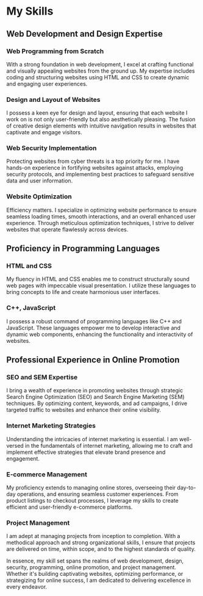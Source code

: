# My Skills

## Web Development and Design Expertise

### Web Programming from Scratch
With a strong foundation in web development, I excel at crafting functional and visually appealing websites from the ground up. My expertise includes coding and structuring websites using HTML and CSS to create dynamic and engaging user experiences.

### Design and Layout of Websites
I possess a keen eye for design and layout, ensuring that each website I work on is not only user-friendly but also aesthetically pleasing. The fusion of creative design elements with intuitive navigation results in websites that captivate and engage visitors.

### Web Security Implementation
Protecting websites from cyber threats is a top priority for me. I have hands-on experience in fortifying websites against attacks, employing security protocols, and implementing best practices to safeguard sensitive data and user information.

### Website Optimization
Efficiency matters. I specialize in optimizing website performance to ensure seamless loading times, smooth interactions, and an overall enhanced user experience. Through meticulous optimization techniques, I strive to deliver websites that operate flawlessly across devices.

## Proficiency in Programming Languages

### HTML and CSS
My fluency in HTML and CSS enables me to construct structurally sound web pages with impeccable visual presentation. I utilize these languages to bring concepts to life and create harmonious user interfaces.

### C++, JavaScript
I possess a robust command of programming languages like C++ and JavaScript. These languages empower me to develop interactive and dynamic web components, enhancing the functionality and interactivity of websites.

## Professional Experience in Online Promotion

### SEO and SEM Expertise
I bring a wealth of experience in promoting websites through strategic Search Engine Optimization (SEO) and Search Engine Marketing (SEM) techniques. By optimizing content, keywords, and ad campaigns, I drive targeted traffic to websites and enhance their online visibility.

### Internet Marketing Strategies
Understanding the intricacies of internet marketing is essential. I am well-versed in the fundamentals of internet marketing, allowing me to craft and implement effective strategies that elevate brand presence and engagement.

### E-commerce Management
My proficiency extends to managing online stores, overseeing their day-to-day operations, and ensuring seamless customer experiences. From product listings to checkout processes, I leverage my skills to create efficient and user-friendly e-commerce platforms.

### Project Management
I am adept at managing projects from inception to completion. With a methodical approach and strong organizational skills, I ensure that projects are delivered on time, within scope, and to the highest standards of quality.

In essence, my skill set spans the realms of web development, design, security, programming, online promotion, and project management. Whether it's building captivating websites, optimizing performance, or strategizing for online success, I am dedicated to delivering excellence in every endeavor.